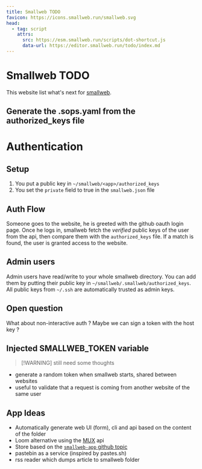 ```yaml
---
title: Smallweb TODO
favicon: https://icons.smallweb.run/smallweb.svg
head:
  - tag: script
    attrs:
      src: https://esm.smallweb.run/scripts/dot-shortcut.js
      data-url: https://editor.smallweb.run/todo/index.md
---
```


# Smallweb TODO

This website list what's next for [smallweb](https://smallweb.run).

## Generate the .sops.yaml from the authorized_keys file

# Authentication

## Setup

1. You put a public key in `~/smallweb/<app>/authorized_keys`
2. You set the `private` field to true in the `smallweb.json` file

## Auth Flow

Someone goes to the website, he is greeted with the github oauth login page. Once he logs in, smallweb fetch the _verified_ public keys of the user from the api, then compare them with the `authorized_keys` file. If a match is found, the user is granted access to the website.

## Admin users

Admin users have read/write to your whole smallweb directory. You can add them by putting their public key in `~/smallweb/.smallweb/authorized_keys`. All public keys from `~/.ssh` are automatically trusted as admin keys.

## Open question

What about non-interactive auth ? Maybe we can sign a token with the host key ?

## Injected SMALLWEB_TOKEN variable

> [!WARNING] still need some thoughts

- generate a random token when smallweb starts, shared between websites
- useful to validate that a request is coming from another website of the same user

## App Ideas

- Automatically generate web UI (form), cli and api based on the content of the folder
- Loom alternative using the [MUX](https://www.mux.com/) api
- Store based on the [`smallweb-app` github topic](https://github.com/topics/smallweb-app)
- pastebin as a service (inspired by pastes.sh)
- rss reader which dumps article to smallweb folder